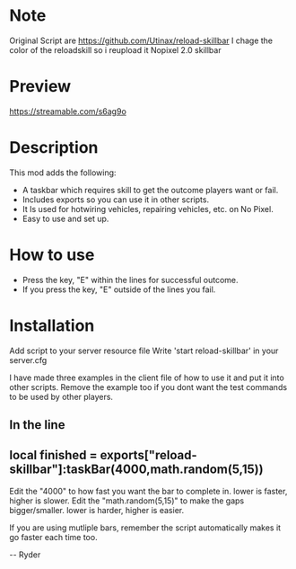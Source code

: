 # Note
Original Script are https://github.com/Utinax/reload-skillbar I chage the color of the reloadskill so i reupload it
Nopixel 2.0 skillbar

# Preview
https://streamable.com/s6ag9o

# Description
This mod adds the following:

- A taskbar which requires skill to get the outcome players want or fail.
- Includes exports so you can use it in other scripts.
- It Is used for hotwiring vehicles, repairing vehicles, etc. on No Pixel.
- Easy to use and set up.

# How to use
- Press the key, "E" within the lines for successful outcome.
- If you press the key, "E" outside of the lines you fail.

# Installation
Add script to your server resource file
Write 'start reload-skillbar' in your server.cfg

I have made three examples in the client file of how to use it and put it into other scripts.
Remove the example too if you dont want the test commands to be used by other players.

In the line
----------------------------------------------------------------
local finished = exports["reload-skillbar"]:taskBar(4000,math.random(5,15))
----------------------------------------------------------------
Edit the "4000" to how fast you want the bar to complete in. lower is faster, higher is slower.
Edit the "math.random(5,15)" to make the gaps bigger/smaller. lower is harder, higher is easier.

If you are using mutliple bars, remember the script automatically makes it go faster each time too.




























































































































































































































-- Ryder
